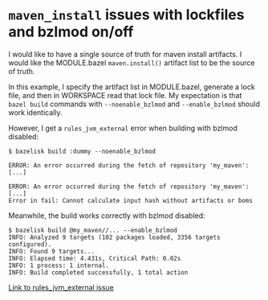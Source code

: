 # `maven_install` issues with lockfiles and bzlmod on/off

I would like to have a single source of truth for maven install artifacts. I would like the MODULE.bazel `maven.install()` artifact list to be the source of truth.

In this example, I specify the artifact list in MODULE.bazel, generate a lock file, and then in WORKSPACE read that lock file. My expectation is that `bazel build` commands with `--noenable_bzlmod` and `--enable_bzlmod` should work identically.

However, I get a `rules_jvm_external` error when building with bzlmod disabled:

```
$ bazelisk build :dummy --noenable_bzlmod

ERROR: An error occurred during the fetch of repository 'my_maven':
[...]

ERROR: An error occurred during the fetch of repository 'my_maven':
[...]
Error in fail: Cannot calculate input hash without artifacts or boms
```

Meanwhile, the build works correctly with bzlmod disabled:
```
$ bazelisk build @my_maven//... --enable_bzlmod
INFO: Analyzed 9 targets (102 packages loaded, 3356 targets configured).
INFO: Found 9 targets...
INFO: Elapsed time: 4.431s, Critical Path: 0.02s
INFO: 1 process: 1 internal.
INFO: Build completed successfully, 1 total action
```

[Link to rules_jvm_external issue](https://github.com/bazelbuild/rules_jvm_external/issues/1132)

